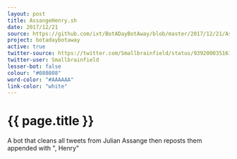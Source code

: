 ```yaml
---
layout: post
title: AssangeHenry.sh
date: 2017/12/21
source: https://github.com/ixt/BotADayBotAway/blob/master/2017/12/21/AssangeHenry.sh
project: botadaybotaway
active: true
twitter-source: https://twitter.com/Smallbrainfield/status/939200035161559040
twitter-user: Smallbrainfield
lesser-bot: false
colour: "#080808"
word-color: "#AAAAAA"
link-color: "white"
---
```

# {{ page.title }} 

A bot that cleans all tweets from Julian Assange then reposts them appended
with ", Henry"



